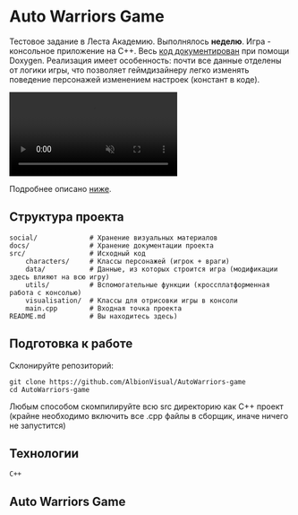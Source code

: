 # Auto Warriors Game

Тестовое задание в Леста Академию. Выполнялось **неделю**. Игра - консольное приложение на C++. Весь [код документирован](https://albionvisual.github.io/AutoWarriors-game/) при помощи Doxygen. Реализация имеет особенность: почти все данные отделены от логики игры, что позволяет геймдизайнеру легко изменять поведение персонажей изменением настроек (констант в коде).

<video muted autoplay style="pointer-events: none;">
  <source src="social/AutoWarriorsGameDownload.mp4" type="video/mp4">
</video>

Подробнее описано [ниже](#auto-warriors-game-1).

## Структура проекта

```
social/             # Хранение визуальных материалов
docs/               # Хранение документации проекта
src/                # Исходный код
    characters/     # Классы персонажей (игрок + враги)
    data/           # Данные, из которых строится игра (модификации здесь влияют на всю игру)
    utils/          # Вспомогательные функции (кроссплатформенная работа с консолью)
    visualisation/  # Классы для отрисовки игры в консоли
    main.cpp        # Входная точка проекта
README.md           # Вы находитесь здесь)
```

## Подготовка к работе

Склонируйте репозиторий:

```
git clone https://github.com/AlbionVisual/AutoWarriors-game
cd AutoWarriors-game
```

Любым способом скомпилируйте всю src директорию как C++ проект (крайне необходимо включить все .cpp файлы в сборщик, иначе ничего не запустится)

## Технологии

```
C++
```

## Auto Warriors Game
